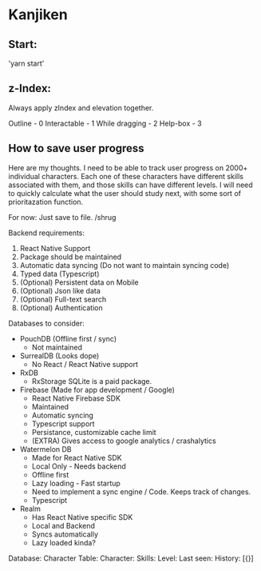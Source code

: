 # Kanjiken

## Start:

'yarn start'

## z-Index:

Always apply zIndex and elevation together.

Outline - 0
Interactable - 1
While dragging - 2
Help-box - 3

## How to save user progress

Here are my thoughts. I need to be able to track user progress on 2000+ individual characters. Each one of these characters have different skills associated with them, and those skills can have different levels. I will need to quickly calculate what the user should study next, with some sort of prioritazation function.

For now: Just save to file. /shrug

Backend requirements:

1. React Native Support
1. Package should be maintained
1. Automatic data syncing (Do not want to maintain syncing code)
1. Typed data (Typescript)
1. (Optional) Persistent data on Mobile
1. (Optional) Json like data
1. (Optional) Full-text search
1. (Optional) Authentication

Databases to consider:

- PouchDB (Offline first / sync)
  - Not maintained
- SurrealDB (Looks dope)
  - No React / React Native support
- RxDB
  - RxStorage SQLite is a paid package.
- Firebase (Made for app development / Google)
  - React Native Firebase SDK
  - Maintained
  - Automatic syncing
  - Typescript support
  - Persistance, customizable cache limit
  - (EXTRA) Gives access to google analytics / crashalytics
- Watermelon DB
  - Made for React Native SDK
  - Local Only - Needs backend
  - Offline first
  - Lazy loading - Fast startup
  - Need to implement a sync engine / Code. Keeps track of changes.
  - Typescript
- Realm
  - Has React Native specific SDK
  - Local and Backend
  - Syncs automatically
  - Lazy loaded kinda?

Database:
Character Table:
Character:
Skills:
Level:
Last seen:
History: [{}]
